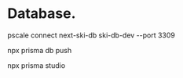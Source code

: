 # Database.

pscale connect next-ski-db ski-db-dev --port 3309

npx prisma db push

npx prisma studio 

